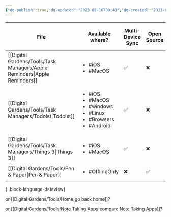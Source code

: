 ```yaml
---
{"dg-publish":true,"dg-updated":"2023-08-16T08:43","dg-created":"2023-08-04T10:07","title":"Task Management Apps","dg-permalink":"task-managers","dg-path":"Task Managers.md","permalink":"/task-managers/","dgPassFrontmatter":true,"created":"2023-08-04T10:07","updated":"2023-08-16T08:43"}
---
```


| File                                                                        | Available where?                                                                                         | Multi-Device Sync | Open Source | 2FA Available | Due & Do Dates | Attachment Support | Offline Access | API Available | Supports Plugins | Collaboration | Headquarters Location | Free Tier? | Individual Monthly (USD) | Individual Yearly (USD) | One-Time Payment Option? | One-Time Price | Discounts Available? |
| --------------------------------------------------------------------------- | -------------------------------------------------------------------------------------------------------- | ----------------- | ----------- | ------------- | -------------- | ------------------ | -------------- | ------------- | ---------------- | ------------- | --------------------- | ---------- | ------------------------ | ----------------------- | ------------------------ | -------------- | -------------------- |
| [[Digital Gardens/Tools/Task Managers/Apple Reminders\|Apple Reminders]] | <ul><li>#iOS</li><li>#MacOS</li></ul>                                                                    | ✅                 | ❌           | ✅             | ❌              | ✅                  | ✅              | ❌             | ❌                | ❌             | Silicon Valley, CA    | ✅          | \-                       | \-                      | ❌                        | \-             | ❌                    |
| [[Digital Gardens/Tools/Task Managers/Todoist\|Todoist]]                 | <ul><li>#iOS</li><li>#MacOS</li><li>#windows</li><li>#Linux</li><li>#Browsers</li><li>#Android</li></ul> | ✅                 | ❌           | ✅             | ❌              | ✅                  | ✅              | ✅             | ✅                | ✅             | Palo Alto, CA         | ✅          | 5                        | 48                      | ❌                        | \-             | ✅                    |
| [[Digital Gardens/Tools/Task Managers/Things 3\|Things 3]]               | <ul><li>#iOS</li><li>#MacOS</li></ul>                                                                    | ✅                 | ❌           | ❌             | ✅              | ❌                  | ✅              | ❌             | ❌                | ❌             | Stuttgart, Germany    | ✅          | \-                       | \-                      | ❌                        | \-             | ❌                    |
| [[Digital Gardens/Tools/Pen & Paper\|Pen & Paper]]                       | <ul><li>#OfflineOnly</li></ul>                                                                           | ❌                 | ✅           | ❌             | ❌              | ✅                  | ✅              | ❌             | ❌                | ✅             | Your Home             | ❌          | \-                       | \-                      | ❌                        | \-             | ❌                    |

{ .block-language-dataview}

or [[Digital Gardens/Tools/Home\|go back home]]?

or [[Digital Gardens/Tools/Note Taking Apps\|compare Note Taking Apps]]?